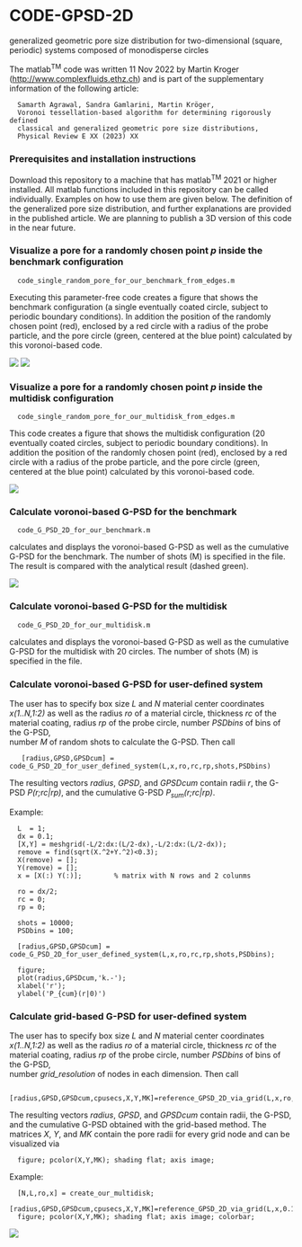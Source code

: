 # CODE-GPSD-2D
generalized geometric pore size distribution for two-dimensional (square, periodic) systems composed of monodisperse circles

The matlab<sup>TM</sup> code was written 11 Nov 2022 by Martin Kroger (http://www.complexfluids.ethz.ch) and is part of the supplementary information of the following article: 

      Samarth Agrawal, Sandra Gamlarini, Martin Kröger,
      Voronoi tessellation-based algorithm for determining rigorously defined 
      classical and generalized geometric pore size distributions,
      Physical Review E XX (2023) XX
      
### Prerequisites and installation instructions

Download this repository to a machine that has matlab<sup>TM</sup> 2021 or higher installed. 
All matlab functions included in this repository can be called individually. Examples on how 
to use them are given below. The definition of the generalized pore size distribution, and further 
explanations are provided in the published article. We are planning to publish a 3D version
of this code in the near future. 

### Visualize a pore for a randomly chosen point *p* inside the benchmark configuration

      code_single_random_pore_for_our_benchmark_from_edges.m
      
Executing this parameter-free code creates a figure that shows the benchmark configuration (a single eventually coated circle, 
subject to periodic boundary conditions). In addition the position of the randomly chosen point (red), enclosed by a red circle 
with a radius of the probe particle, and the pore circle (green, centered at the blue point) calculated by this voronoi-based code.
      
<img src="./snapshots/screenshot-2.png">
<img src="./snapshots/screenshot-1.png">

      
### Visualize a pore for a randomly chosen point *p* inside the multidisk configuration 

      code_single_random_pore_for_our_multidisk_from_edges.m
      
This code creates a figure that shows the multidisk configuration (20 eventually coated circles, 
subject to periodic boundary conditions). In addition the position of the randomly chosen point (red), enclosed by a red circle 
with a radius of the probe particle, and the pore circle (green, centered at the blue point) calculated by this voronoi-based code.
      
<img src="./snapshots/screenshot-4.png">
      
### Calculate voronoi-based G-PSD for the benchmark

      code_G_PSD_2D_for_our_benchmark.m
      
calculates and displays the voronoi-based G-PSD as well as the cumulative G-PSD for the benchmark. The number of shots (M) is
specified in the file. The result is compared with the analytical result (dashed green). 
      
<img src="./snapshots/screenshot-3.png">

### Calculate voronoi-based G-PSD for the multidisk

      code_G_PSD_2D_for_our_multidisk.m
      
calculates and displays the voronoi-based G-PSD as well as the cumulative G-PSD for the multidisk with 20 circles. The number of shots (M) is
specified in the file. 

### Calculate voronoi-based G-PSD for user-defined system

The user has to specify box size *L* and *N* material center coordinates *x(1..N,1:2)* as well as the
radius *ro* of a material circle,
thickness *rc* of the material coating, 
radius *rp* of the probe circle, 
number *PSDbins* of bins of the G-PSD,  
number *M* of random shots to calculate the G-PSD. Then call 

       [radius,GPSD,GPSDcum] = code_G_PSD_2D_for_user_defined_system(L,x,ro,rc,rp,shots,PSDbins)
       
The resulting vectors *radius*, *GPSD*, and *GPSDcum* contain radii *r*, the G-PSD *P(r;rc|rp)*, and the cumulative G-PSD *P<sub>sum</sub>(r;rc|rp)*. 

Example: 

      L  = 1; 
      dx = 0.1; 
      [X,Y] = meshgrid(-L/2:dx:(L/2-dx),-L/2:dx:(L/2-dx));
      remove = find(sqrt(X.^2+Y.^2)<0.3); 
      X(remove) = [];
      Y(remove) = [];
      x = [X(:) Y(:)];        % matrix with N rows and 2 colunms

      ro = dx/2;
      rc = 0;
      rp = 0;

      shots = 10000;
      PSDbins = 100; 

      [radius,GPSD,GPSDcum] = code_G_PSD_2D_for_user_defined_system(L,x,ro,rc,rp,shots,PSDbins);
      
      figure; 
      plot(radius,GPSDcum,'k.-'); 
      xlabel('r');
      ylabel('P_{cum}(r|0)')
      
### Calculate grid-based G-PSD for user-defined system

The user has to specify box size *L* and *N* material center coordinates *x(1..N,1:2)* as well as the
radius *ro* of a material circle,
thickness *rc* of the material coating, 
radius *rp* of the probe circle, 
number *PSDbins* of bins of the G-PSD,  
number *grid_resolution* of nodes in each dimension. Then call 
  
      [radius,GPSD,GPSDcum,cpusecs,X,Y,MK]=reference_GPSD_2D_via_grid(L,x,ro,rc,rp,grid_resolution,PSDbins)

The resulting vectors *radius*, *GPSD*, and *GPSDcum* contain radii, the G-PSD, and the cumulative G-PSD 
obtained with the grid-based method. The matrices *X*, *Y*, and *MK* contain the pore radii for every grid node
and can be visualized via

      figure; pcolor(X,Y,MK); shading flat; axis image; 
      
Example: 

      [N,L,ro,x] = create_our_multidisk;
      [radius,GPSD,GPSDcum,cpusecs,X,Y,MK]=reference_GPSD_2D_via_grid(L,x,0.1,0,0,100,1000);
      figure; pcolor(X,Y,MK); shading flat; axis image; colorbar; 
      
<img src="./snapshots/screenshot-5.png">

